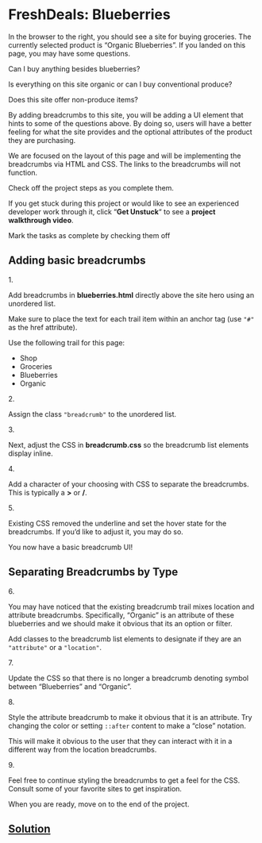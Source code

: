 # FreshDeals: Blueberries

In the browser to the right, you should see a site for buying groceries.
The currently selected product is “Organic Blueberries”. If you landed
on this page, you may have some questions.

Can I buy anything besides blueberries?

Is everything on this site organic or can I buy conventional produce?

Does this site offer non-produce items?

By adding breadcrumbs to this site, you will be adding a UI element that
hints to some of the questions above. By doing so, users will have a
better feeling for what the site provides and the optional attributes of
the product they are purchasing.

We are focused on the layout of this page and will be implementing the
breadcrumbs via HTML and CSS. The links to the breadcrumbs will not
function.

Check off the project steps as you complete them.

If you get stuck during this project or would like to see an experienced
developer work through it, click “**Get Unstuck**“ to see a **project
walkthrough video**.



Mark the tasks as complete by checking them off

## Adding basic breadcrumbs

1\.

Add breadcrumbs in **blueberries.html** directly above the site hero
using an unordered list.

Make sure to place the text for each trail item within an anchor tag
(use `"#"` as the href attribute).

Use the following trail for this page:

- Shop
- Groceries
- Blueberries
- Organic

2\.

Assign the class `"breadcrumb"` to the unordered list.

3\.

Next, adjust the CSS in **breadcrumb.css** so the breadcrumb list
elements display inline.

4\.

Add a character of your choosing with CSS to separate the breadcrumbs.
This is typically a **\>** or **/**.

5\.

Existing CSS removed the underline and set the hover state for the
breadcrumbs. If you’d like to adjust it, you may do so.

You now have a basic breadcrumb UI!

## Separating Breadcrumbs by Type

6\.

You may have noticed that the existing breadcrumb trail mixes location
and attribute breadcrumbs. Specifically, “Organic” is an attribute of
these blueberries and we should make it obvious that its an option or
filter.

Add classes to the breadcrumb list elements to designate if they are an
`"attribute"` or a `"location"`.

7\.

Update the CSS so that there is no longer a breadcrumb denoting symbol
between “Blueberries” and “Organic”.

8\.

Style the attribute breadcrumb to make it obvious that it is an
attribute. Try changing the color or setting `::after` content to make a
“close” notation.

This will make it obvious to the user that they can interact with it in
a different way from the location breadcrumbs.

9\.

Feel free to continue styling the breadcrumbs to get a feel for the CSS.
Consult some of your favorite sites to get inspiration.

When you are ready, move on to the end of the project.

## [Solution](https://datttrian.github.io/codecademy/improved-styling-with-css/ui-breadcrumb-proj/index.html)

